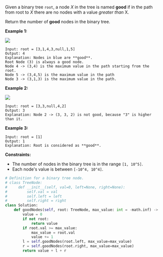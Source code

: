 Given a binary tree  `root`, a node  _X_  in the tree is named **good**  if in the path from root to  _X_  there are no
nodes with a value  _greater than_  X.

Return the number of  **good**  nodes in the binary tree.

**Example 1:**

**![](https://assets.leetcode.com/uploads/2020/04/02/test_sample_1.png)**

```
Input: root = [3,1,4,3,null,1,5]
Output: 4
Explanation: Nodes in blue are **good**.
Root Node (3) is always a good node.
Node 4 -> (3,4) is the maximum value in the path starting from the root.
Node 5 -> (3,4,5) is the maximum value in the path
Node 3 -> (3,1,3) is the maximum value in the path.
```

**Example 2:**

**![](https://assets.leetcode.com/uploads/2020/04/02/test_sample_2.png)**

```
Input: root = [3,3,null,4,2]
Output: 3
Explanation: Node 2 -> (3, 3, 2) is not good, because "3" is higher than it.
```

**Example 3:**

```
Input: root = [1]
Output: 1
Explanation: Root is considered as **good**.
```

**Constraints:**

- The number of nodes in the binary tree is in the range `[1, 10^5]`.
- Each node's value is between  `[-10^4, 10^4]`.

```python
# Definition for a binary tree node.
# class TreeNode:
#     def __init__(self, val=0, left=None, right=None):
#         self.val = val
#         self.left = left
#         self.right = right
class Solution:
    def goodNodes(self, root: TreeNode, max_value: int = -math.inf) -> int:
        value = 0
        if not root:
            return value
        if root.val >= max_value:
            max_value = root.val
            value += 1
        l = self.goodNodes(root.left, max_value=max_value)
        r = self.goodNodes(root.right, max_value=max_value)
        return value + l + r
```